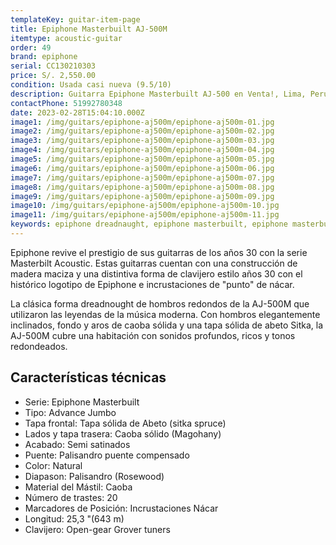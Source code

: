 ```yaml
---
templateKey: guitar-item-page
title: Epiphone Masterbuilt AJ-500M
itemtype: acoustic-guitar
order: 49
brand: epiphone
serial: CC130210303
price: S/. 2,550.00
condition: Usada casi nueva (9.5/10)
description: Guitarra Epiphone Masterbuilt AJ-500 en Venta!, Lima, Peru
contactPhone: 51992780348
date: 2023-02-28T15:04:10.000Z
image1: /img/guitars/epiphone-aj500m/epiphone-aj500m-01.jpg
image2: /img/guitars/epiphone-aj500m/epiphone-aj500m-02.jpg
image3: /img/guitars/epiphone-aj500m/epiphone-aj500m-03.jpg
image4: /img/guitars/epiphone-aj500m/epiphone-aj500m-04.jpg
image5: /img/guitars/epiphone-aj500m/epiphone-aj500m-05.jpg
image6: /img/guitars/epiphone-aj500m/epiphone-aj500m-06.jpg
image7: /img/guitars/epiphone-aj500m/epiphone-aj500m-07.jpg
image8: /img/guitars/epiphone-aj500m/epiphone-aj500m-08.jpg
image9: /img/guitars/epiphone-aj500m/epiphone-aj500m-09.jpg
image10: /img/guitars/epiphone-aj500m/epiphone-aj500m-10.jpg
image11: /img/guitars/epiphone-aj500m/epiphone-aj500m-11.jpg
keywords: epiphone dreadnaught, epiphone masterbuilt, epiphone masterbuilt DR-500, epiphone DR-500
---
```

Epiphone revive el prestigio de sus guitarras de los años 30 con la serie Masterbilt Acoustic. Estas guitarras cuentan con una construcción de madera maciza y una distintiva forma de clavijero estilo años 30 con el histórico logotipo de Epiphone e incrustaciones de "punto" de nácar.

La clásica forma dreadnought de hombros redondos de la AJ-500M que utilizaron las leyendas de la música moderna. Con hombros elegantemente inclinados, fondo y aros de caoba sólida y una tapa sólida de abeto Sitka, la AJ-500M cubre una habitación con sonidos profundos, ricos y tonos redondeados.

## Características técnicas

* Serie: Epiphone Masterbuilt
* Tipo: Advance Jumbo
* Tapa frontal: Tapa sólida de Abeto (sitka spruce)
* Lados y tapa trasera: Caoba sólido (Magohany)
* Acabado: Semi satinados
* Puente: Palisandro puente compensado
* Color: Natural
* Diapason: Palisandro (Rosewood)
* Material del Mástil: Caoba
* Número de trastes: 20
* Marcadores de Posición: Incrustaciones Nácar
* Longitud: 25,3 "(643 m)
* Clavijero: Open-gear Grover tuners

